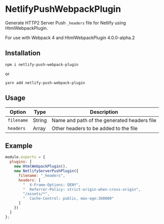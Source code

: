 # NetlifyPushWebpackPlugin
Generate HTTP2 Server Push `_headers` file for Netlify using HtmlWebpackPlugin.

For use with Webpack 4 and HtmlWebpackPlugin 4.0.0-alpha.2

## Installation

```
npm i netlify-push-webpack-plugin
```

or 


```
yarn add netlify-push-webpack-plugin
```


## Usage

Option | Type | Description
--- | --- | ---
`filename` | String | Name and path of the generated headers file
`headers` | Array | Other headers to be added to the file

## Example

```js
module.exports = {
  plugins: [
    new HtmlWebpackPlugin(),
    new NetlifyServerPushPlugin({
      filename: "_headers",
      headers: [
        "  X-Frame-Options: DENY",
        "  Referrer-Policy: strict-origin-when-cross-origin",
        "/assets/*",
        "  Cache-Control: public, max-age:360000"
      ]
    })
  ]
};
```
